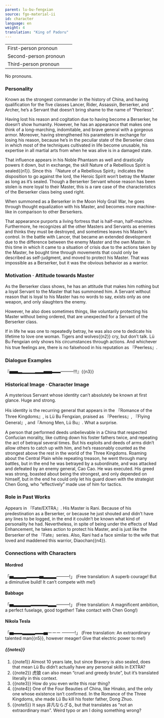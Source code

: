 ```yaml
---
parent: lu-bu-fengxian
source: fgo-material-ii
id: character
language: en
weight: 4
translation: "King of Padoru"
---
```


<table>
  <tr><td>First-person pronoun</td><td></td></tr>
  <tr><td>Second-person pronoun</td><td></td></tr>
  <tr><td>Third-person pronoun</td><td></td></tr>
</table>

No pronouns.

### Personality

Known as the strongest commander in the history of China, and having qualification for the five classes Lancer, Rider, Assassin, Berserker, and Archer, he’s a Servant that doesn’t bring shame to the name of “Peerless”.

Having lost his reason and cogitation due to having become a Berserker, he doesn’t show humanity. However, he has an appearance that makes one think of a long-marching, indomitable, and brave general with a gorgeous armor. Moreover, having strengthened his parameters in exchange for losing his reason, because he’s in the peculiar state of the Berserker class in which most of the techniques cultivated in life become unusable, his expertise in all martial arts from when he was alive is in a damaged state.

That influence appears in his Noble Phantasm as well and drastically powers it down, but in exchange, the skill Nature of a Rebellious Spirit is sealed{{n1}}. Since this 「Nature of a Rebellious Spirit」indicates the disposition to go against the lord, the Heroic Spirit won’t betray the Master as long as it’s sealed. Though a Berserker Servant whose reason has been stolen is more loyal to their Master, this is a rare case of the characteristics of the Berserker class being used right.

When summoned as a Berserker in the Moon Holy Grail War, he goes through thought equalization with his Master, and becomes more machine-like in comparison to other Berserkers.

That appearance purports a living fortress that is half-man, half-machine. Furthermore, he recognizes all the other Masters and Servants as enemies and thinks they must be destroyed, and sometimes leaves his Master’s control. In the battle with Lancer, that became an extended development due to the difference between the enemy Master and the own Master. In this time in which it came to a situation of crisis due to the actions taken by the Master, he bought time through movements that could only be described as self-judgment, and moved to protect his Master. That was impossible as a Berserker, but it was the obvious behavior as a warrior.

### Motivation · Attitude towards Master

As the Berserker class shows, he has an attitude that makes him nothing but a loyal Servant to the Master that has summoned him. A Servant without reason that is loyal to his Master has no words to say, exists only as one weapon, and only slaughters the enemy.

However, he also does sometimes things, like voluntarily protecting his Master without being ordered, that are unexpected for a Servant of the Berserker class.

If in life he was one to repeatedly betray, he was also one to dedicate his lifetime to love one woman. Tigers and wolves{{n2}} cry, but don’t talk. Lü Bu Fengxian only shows his circumstances through actions. And whichever his true feelings are, there is no falsehood in his reputation as 『Peerless』.

### Dialogue Examples

『▅▅▃▂▂▂▃▃▅▅▬▬———!!!』{{n3}}

### Historical Image · Character Image

A mysterious Servant whose identity can’t absolutely be known at first glance. Huge and strong.

His identity is the recurring general that appears in the 『Romance of the Three Kingdoms』, is Lü Bu Fengxian, praised as 『Peerless』, 『Flying General』, and『Among Men, Lü Bu』. What a surprise.

A person that performed deeds unbelievable in a China that respected Confucian morality, like cutting down his foster fathers twice, and repeating the act of betrayal several times. But his exploits and deeds of arms didn’t allow others to catch up with him, and he’s reasonably counted as the strongest above the rest in the world of the Three Kingdoms. Roaming about the Central Plain while repeating treason, he went through many battles, but in the end he was betrayed by a subordinate, and was attacked and defeated by an enemy general, Cao Cao. He was executed. His greed was strong, boasted about being the strongest, and only depended on himself, but in the end he could only let his guard down with the strategist Chen Gong, who “effectively” made use of him for tactics.

### Role in Past Works

Appears in 『Fate/EXTRA』. His Master is Rani. Because of his predestination as a Berserker, or because he just shouted and didn’t have any lines to be logged, in the end it couldn’t be known what kind of personality he had. Nevertheless, in spite of being under the effects of Mad Enhancement, he takes action to protect his Master, and is just like the Berserker of the 『Fate』series. Also, Rani had a face similar to the wife that loved and maddened this warrior, Diaochan{{n4}}.

### Connections with Characters

#### Mordred

「▅▃▃▃▬▬▬▅▃▃▃———!」
(Free translation: A superb courage! But a diminutive build! It can’t compete with me!)

#### Babbage

「▅▃▃▃▃▬▬▬▬▃▃———!」
(Free translation: A magnificent ambition, a perfect fuselage, good together! Take contact with Chen Gong!)

#### Nikola Tesla

「▅▬▬▃▃▃▬▬▅ーーー ———!」
(Free translation: An extraordinary talented man{{n5}}, however meager! Give that electric power to me!)

##### {{notes}}

1. {{note1}} Almost 10 years late, but since Bravery is also sealed, does that mean Lü Bu didn’t actually have any personal skills in EXTRA?
2. {{note2}} 虎狼 can also mean “cruel and greedy brute”, but it’s translated literally in this context.
3. {{note3}} How do you even write this roar thing?
4. {{note4}} One of the Four Beauties of China, like Hinako, and the only one whose existence isn’t confirmed. In the Romance of the Three Kingdoms, she made Lü Bu kill his foster father, Dong Zhuo.
5. {{note5}} It says 非凡ならざる, but that translates as "not an extraordinary man". Weird typo or am I doing something wrong?
